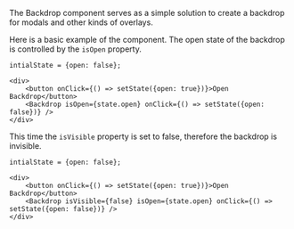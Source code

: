 The Backdrop component serves as a simple solution to create a backdrop for modals and other kinds of overlays.

Here is a basic example of the component. The open state of the backdrop is controlled by the `isOpen` property.

```
intialState = {open: false};

<div>
    <button onClick={() => setState({open: true})}>Open Backdrop</button>
    <Backdrop isOpen={state.open} onClick={() => setState({open: false})} />
</div>
```

This time the `isVisible` property is set to false, therefore the backdrop is invisible.

```
intialState = {open: false};

<div>
    <button onClick={() => setState({open: true})}>Open Backdrop</button>
    <Backdrop isVisible={false} isOpen={state.open} onClick={() => setState({open: false})} />
</div>
```

